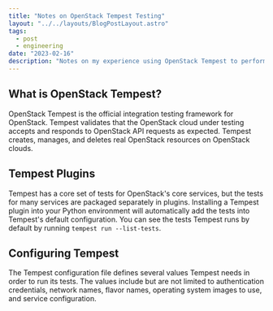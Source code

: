 ```yaml
---
title: "Notes on OpenStack Tempest Testing"
layout: "../../layouts/BlogPostLayout.astro"
tags:
  - post
  - engineering
date: "2023-02-16"
description: "Notes on my experience using OpenStack Tempest to perform tests against OpenStack."
---
```


## What is OpenStack Tempest?
OpenStack Tempest is the official integration testing framework for OpenStack. Tempest validates that the OpenStack cloud under testing accepts and responds to OpenStack API requests as expected. Tempest creates, manages, and deletes real OpenStack resources on OpenStack clouds.

## Tempest Plugins
Tempest has a core set of tests for OpenStack's core services, but the tests for many services are packaged separately in plugins. Installing a Tempest plugin into your Python environment will automatically add the tests into Tempest's default configuration. You can see the tests Tempest runs by default by running `tempest run --list-tests`.

## Configuring Tempest
The Tempest configuration file defines several values Tempest needs in order to run its tests. The values include but are not limited to authentication credentials, network names, flavor names, operating system images to use, and service configuration.